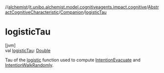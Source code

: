 //[alchemist](../../../../index.md)/[it.unibo.alchemist.model.cognitiveagents.impact.cognitive](../../index.md)/[AbstractCognitiveCharacteristic](../index.md)/[Companion](index.md)/[logisticTau](logistic-tau.md)

# logisticTau

[jvm]\
val [logisticTau](logistic-tau.md): [Double](https://kotlinlang.org/api/latest/jvm/stdlib/kotlin/-double/index.html)

Tau of the [logistic](../../../it.unibo.alchemist.model.cognitiveagents.impact.cognitive.utils/logistic.md) function used to compute [IntentionEvacuate](../../-intention-evacuate/index.md) and [IntentionWalkRandomly](../../-intention-walk-randomly/index.md).
